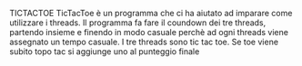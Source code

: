 TICTACTOE
TicTacToe è un programma che ci ha aiutato ad imparare come utilizzare i threads.
Il programma fa fare il coundown dei tre threads, partendo insieme e finendo in modo casuale perchè ad ogni threads viene assegnato un tempo casuale.
I tre threads sono tic tac toe.
Se toe viene subito topo tac si aggiunge uno al punteggio finale
